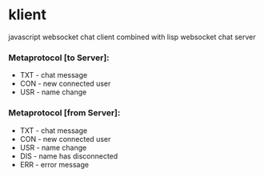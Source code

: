klient
======

javascript websocket chat client
combined with 
lisp websocket chat server




### Metaprotocol [to Server]:


- TXT <txt>      - chat message
- CON <name>     - new connected user
- USR <newName>  - name change



### Metaprotocol [from Server]:

- TXT <txt>                - chat message
- CON <name>               - new connected user
- USR <newName> <oldName>  - name change
- DIS <name>               - name has disconnected
- ERR <txt>                - error message
